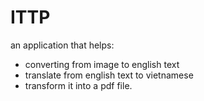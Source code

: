 # ITTP
an application that helps:
- converting from image to english text
- translate from english text to vietnamese
- transform it into a pdf file.
